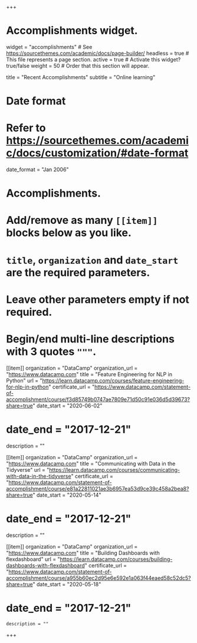 +++
# Accomplishments widget.
widget = "accomplishments"  # See https://sourcethemes.com/academic/docs/page-builder/
headless = true  # This file represents a page section.
active = true  # Activate this widget? true/false
weight = 50  # Order that this section will appear.

title = "Recent Accomplish&shy;ments"
subtitle = "Online learning"

# Date format
#   Refer to https://sourcethemes.com/academic/docs/customization/#date-format
date_format = "Jan 2006"

# Accomplishments.
#   Add/remove as many `[[item]]` blocks below as you like.
#   `title`, `organization` and `date_start` are the required parameters.
#   Leave other parameters empty if not required.
#   Begin/end multi-line descriptions with 3 quotes `"""`.


[[item]]
organization = "DataCamp"
organization_url = "https://www.datacamp.com"
title = "Feature Engineering for NLP in Python"
url = "https://learn.datacamp.com/courses/feature-engineering-for-nlp-in-python"
certificate_url = "https://www.datacamp.com/statement-of-accomplishment/course/f3d85749b0747ae7809e71d50c91e036d5d39673?share=true"
date_start = "2020-06-02"
#  date_end = "2017-12-21"
description = ""

  [[item]]
  organization = "DataCamp"
  organization_url = "https://www.datacamp.com"
  title = "Communicating with Data in the Tidyverse"
  url = "https://learn.datacamp.com/courses/communicating-with-data-in-the-tidyverse"
  certificate_url = "https://www.datacamp.com/statement-of-accomplishment/course/e81a22811021ae3b6957ea53d9ce39c458a2bea8?share=true"
  date_start = "2020-05-14"
#  date_end = "2017-12-21"
  description = ""

  [[item]]
    organization = "DataCamp"
    organization_url = "https://www.datacamp.com"
    title = "Building Dashboards with flexdashboard"
    url = "https://learn.datacamp.com/courses/building-dashboards-with-flexdashboard"
    certificate_url = "https://www.datacamp.com/statement-of-accomplishment/course/a955b60ec2d95e6e592e1a063f44eaed58c52dc5?share=true"
    date_start = "2020-05-18"
  #  date_end = "2017-12-21"
    description = ""




+++
